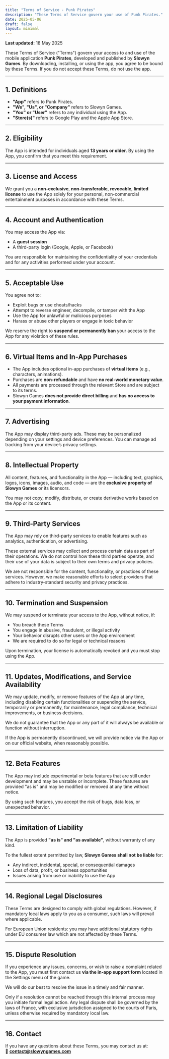 ```yaml
---
title: "Terms of Service - Punk Pirates"
description: "These Terms of Service govern your use of Punk Pirates."
date: 2025-05-06
draft: false
layout: minimal
---
```






**Last updated:** 18 May 2025

These Terms of Service ("Terms") govern your access to and use of the mobile application **Punk Pirates**, developed and published by **Slowyn Games**. By downloading, installing, or using the app, you agree to be bound by these Terms. If you do not accept these Terms, do not use the app.

---

## 1. Definitions

- **"App"** refers to Punk Pirates.
- **"We", "Us", or "Company"** refers to Slowyn Games.
- **"You" or "User"** refers to any individual using the App.
- **"Store(s)"** refers to Google Play and the Apple App Store.

---

## 2. Eligibility

The App is intended for individuals aged **13 years or older**. By using the App, you confirm that you meet this requirement.

---

## 3. License and Access

We grant you a **non-exclusive**, **non-transferable**, **revocable**, **limited license** to use the App solely for your personal, non-commercial entertainment purposes in accordance with these Terms.

---

## 4. Account and Authentication

You may access the App via:
- A **guest session**
- A third-party login (Google, Apple, or Facebook)

You are responsible for maintaining the confidentiality of your credentials and for any activities performed under your account.

---

## 5. Acceptable Use

You agree not to:
- Exploit bugs or use cheats/hacks  
- Attempt to reverse engineer, decompile, or tamper with the App  
- Use the App for unlawful or malicious purposes  
- Harass or abuse other players or engage in toxic behavior  

We reserve the right to **suspend or permanently ban** your access to the App for any violation of these rules.

---

## 6. Virtual Items and In-App Purchases

- The App includes optional in-app purchases of **virtual items** (e.g., characters, animations).  
- Purchases are **non-refundable** and have **no real-world monetary value**.  
- All payments are processed through the relevant Store and are subject to its terms.  
- Slowyn Games **does not provide direct billing** and **has no access to your payment information**.

---

## 7. Advertising

The App may display third-party ads. These may be personalized depending on your settings and device preferences. You can manage ad tracking from your device’s privacy settings.

---

## 8. Intellectual Property

All content, features, and functionality in the App — including text, graphics, logos, icons, images, audio, and code — are the **exclusive property of Slowyn Games** or its licensors.

You may not copy, modify, distribute, or create derivative works based on the App or its content.

---

## 9. Third-Party Services

The App may rely on third-party services to enable features such as analytics, authentication, or advertising.

These external services may collect and process certain data as part of their operations. We do not control how these third parties operate, and their use of your data is subject to their own terms and privacy policies.

We are not responsible for the content, functionality, or practices of these services. However, we make reasonable efforts to select providers that adhere to industry-standard security and privacy practices.

---

## 10. Termination and Suspension

We may suspend or terminate your access to the App, without notice, if:
- You breach these Terms  
- You engage in abusive, fraudulent, or illegal activity  
- Your behavior disrupts other users or the App environment  
- We are required to do so for legal or technical reasons  

Upon termination, your license is automatically revoked and you must stop using the App.

---

## 11. Updates, Modifications, and Service Availability

We may update, modify, or remove features of the App at any time, including disabling certain functionalities or suspending the service, temporarily or permanently, for maintenance, legal compliance, technical improvements, or business decisions.

We do not guarantee that the App or any part of it will always be available or function without interruption.

If the App is permanently discontinued, we will provide notice via the App or on our official website, when reasonably possible.

---

## 12. Beta Features

The App may include experimental or beta features that are still under development and may be unstable or incomplete. These features are provided "as is" and may be modified or removed at any time without notice.

By using such features, you accept the risk of bugs, data loss, or unexpected behavior.

---

## 13. Limitation of Liability

The App is provided **"as is" and "as available"**, without warranty of any kind.

To the fullest extent permitted by law, **Slowyn Games shall not be liable** for:
- Any indirect, incidental, special, or consequential damages  
- Loss of data, profit, or business opportunities  
- Issues arising from use or inability to use the App

---

## 14. Regional Legal Disclosures

These Terms are designed to comply with global regulations. However, if mandatory local laws apply to you as a consumer, such laws will prevail where applicable.

For European Union residents: you may have additional statutory rights under EU consumer law which are not affected by these Terms.

---

## 15. Dispute Resolution

If you experience any issues, concerns, or wish to raise a complaint related to the App, you must first contact us **via the in-app support form** located in the Settings menu of the game.

We will do our best to resolve the issue in a timely and fair manner.

Only if a resolution cannot be reached through this internal process may you initiate formal legal action. Any legal dispute shall be governed by the laws of France, with exclusive jurisdiction assigned to the courts of Paris, unless otherwise required by mandatory local law.

---

## 16. Contact

If you have any questions about these Terms, you may contact us at:  
📧 **contact@slowyngames.com**

